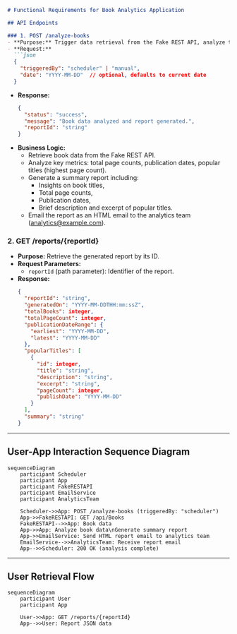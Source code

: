 ```markdown
# Functional Requirements for Book Analytics Application

## API Endpoints

### 1. POST /analyze-books
- **Purpose:** Trigger data retrieval from the Fake REST API, analyze the book data, generate a summary report, and email it to the analytics team.
- **Request:**
  ```json
  {
    "triggeredBy": "scheduler" | "manual",
    "date": "YYYY-MM-DD"  // optional, defaults to current date
  }
  ```
- **Response:**
  ```json
  {
    "status": "success",
    "message": "Book data analyzed and report generated.",
    "reportId": "string"
  }
  ```
- **Business Logic:**
  - Retrieve book data from the Fake REST API.
  - Analyze key metrics: total page counts, publication dates, popular titles (highest page count).
  - Generate a summary report including:
    - Insights on book titles,
    - Total page counts,
    - Publication dates,
    - Brief description and excerpt of popular titles.
  - Email the report as an HTML email to the analytics team (analytics@example.com).

### 2. GET /reports/{reportId}
- **Purpose:** Retrieve the generated report by its ID.
- **Request Parameters:**  
  - `reportId` (path parameter): Identifier of the report.
- **Response:**
  ```json
  {
    "reportId": "string",
    "generatedOn": "YYYY-MM-DDTHH:mm:ssZ",
    "totalBooks": integer,
    "totalPageCount": integer,
    "publicationDateRange": {
      "earliest": "YYYY-MM-DD",
      "latest": "YYYY-MM-DD"
    },
    "popularTitles": [
      {
        "id": integer,
        "title": "string",
        "description": "string",
        "excerpt": "string",
        "pageCount": integer,
        "publishDate": "YYYY-MM-DD"
      }
    ],
    "summary": "string"
  }
  ```

---

## User-App Interaction Sequence Diagram

```mermaid
sequenceDiagram
    participant Scheduler
    participant App
    participant FakeRESTAPI
    participant EmailService
    participant AnalyticsTeam

    Scheduler->>App: POST /analyze-books (triggeredBy: "scheduler")
    App->>FakeRESTAPI: GET /api/Books
    FakeRESTAPI-->>App: Book data
    App->>App: Analyze book data\nGenerate summary report
    App->>EmailService: Send HTML report email to analytics team
    EmailService-->>AnalyticsTeam: Receive report email
    App-->>Scheduler: 200 OK (analysis complete)
```

---

## User Retrieval Flow

```mermaid
sequenceDiagram
    participant User
    participant App

    User->>App: GET /reports/{reportId}
    App-->>User: Report JSON data
```
```
